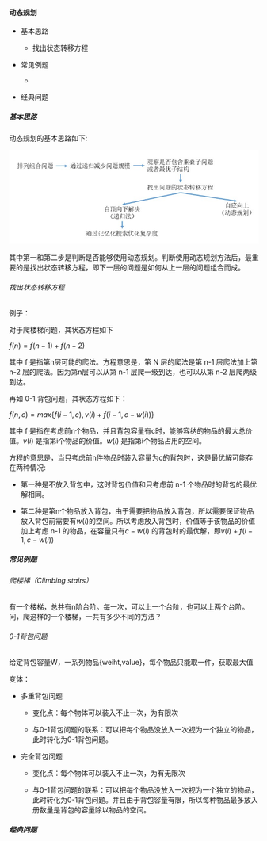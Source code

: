#### 动态规划

- 基本思路
  
  - 找出状态转移方程

- 常见例题
  
  - 

- 经典问题

##### 基本思路

动态规划的基本思路如下:

![](img/principle_of_dynamic_programming.jpg)

其中第一和第二步是判断是否能够使用动态规划。判断使用动态规划方法后，最重要的是找出状态转移方程，即下一层的问题是如何从上一层的问题组合而成。

###### 找出状态转移方程

例子：

对于爬楼梯问题，其状态方程如下

$f(n) = f(n-1) + f(n-2)$

其中 f 是指第n层可能的爬法。方程意思是，第 N 层的爬法是第 n-1 层爬法加上第 n-2 层的爬法。因为第n层可以从第 n-1 层爬一级到达，也可以从第 n-2 层爬两级到达。

再如 0-1 背包问题，其状态方程如下：

$f(n,c) = max \{ f(i-1,c), v(i) + f(i-1,c - w(i))\}$

其中 f 是指在考虑前n个物品，并且背包容量有c时，能够容纳的物品的最大总价值。$v(i)$ 是指第i个物品的价值。$w(i)$ 是指第i个物品占用的空间。<br>

方程的意思是，当只考虑前n件物品时装入容量为c的背包时，这是最优解可能存在两种情况:

- 第一种是不放入背包中，这时背包价值和只考虑前 n-1 个物品时的背包的最优解相同。

- 第二种是第n个物品放入背包，由于需要把物品放入背包，所以需要保证物品放入背包前需要有$w(i)$的空间。所以考虑放入背包时，价值等于该物品的价值加上考虑 n-1 的物品，在容量只有$c-w(i)$ 的背包时的最优解，即$v(i) + f(i-1,c-w(i))$

##### 常见例题

###### 爬楼梯（Climbing stairs）

有一个楼梯，总共有n阶台阶。每一次，可以上一个台阶，也可以上两个台阶。问，爬这样的一个楼梯，一共有多少不同的方法？

###### 0-1背包问题

给定背包容量W，一系列物品{weiht,value}，每个物品只能取一件，获取最大值

变体：

- 多重背包问题
  
  - 变化点：每个物体可以装入不止一次，为有限次
  
  - 与0-1背包问题的联系：可以把每个物品没放入一次视为一个独立的物品，此时转化为0-1背包问题。

- 完全背包问题
  
  - 变化点：每个物体可以装入不止一次，为有无限次
  
  - 与0-1背包问题的联系：可以把每个物品没放入一次视为一个独立的物品，此时转化为0-1背包问题。并且由于背包容量有限，所以每种物品最多放入册数量是背包的容量除以物品的空间。

##### 经典问题
